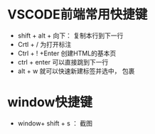 # VSCODE前端常用快捷键
- shift + alt + 向下： 复制本行到下一行
- Crtl + / 为打开标注
- Ctrl + ! +Enter 创建HTML的基本页
- ctrl + enter 可以直接跳到下一行
- alt + w 就可以快速新建标签并选中， 包裹

# window快捷键
- window+ shift + s ： 截图